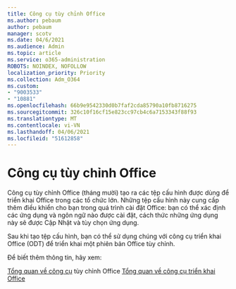 ```yaml
---
title: Công cụ tùy chỉnh Office
ms.author: pebaum
author: pebaum
manager: scotv
ms.date: 04/6/2021
ms.audience: Admin
ms.topic: article
ms.service: o365-administration
ROBOTS: NOINDEX, NOFOLLOW
localization_priority: Priority
ms.collection: Adm_O364
ms.custom:
- "9003533"
- "10881"
ms.openlocfilehash: 66b9e9542330d0b7faf2cda85790a10fb8716275
ms.sourcegitcommit: 326c10f16cf15e823cc97cb4c6a7153343f88f93
ms.translationtype: MT
ms.contentlocale: vi-VN
ms.lasthandoff: 04/06/2021
ms.locfileid: "51612858"
---
```

# <a name="office-customization-tool"></a>Công cụ tùy chỉnh Office

Công cụ tùy chỉnh Office (tháng mười) tạo ra các tệp cấu hình được dùng để triển khai Office trong các tổ chức lớn. Những tệp cấu hình này cung cấp thêm điều khiển cho bạn trong quá trình cài đặt Office: bạn có thể xác định các ứng dụng và ngôn ngữ nào được cài đặt, cách thức những ứng dụng này sẽ được Cập Nhật và tùy chọn ứng dụng. 

Sau khi tạo tệp cấu hình, bạn có thể sử dụng chúng với công cụ triển khai Office (ODT) để triển khai một phiên bản Office tùy chỉnh. 

Để biết thêm thông tin, hãy xem:

[Tổng quan về công cụ](https://docs.microsoft.com/deployoffice/overview-of-the-office-customization-tool-for-click-to-run) 
 tùy chỉnh Office [Tổng quan về công cụ triển khai Office](https://docs.microsoft.com/deployoffice/overview-office-deployment-tool)